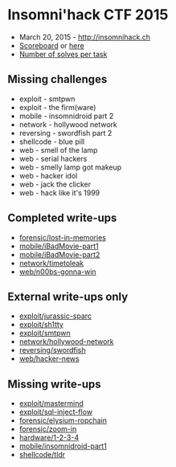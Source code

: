 # Insomni'hack CTF 2015
* March 20, 2015 - <http://insomnihack.ch>
* [Scoreboard](http://blog.scrt.ch/2015/03/24/insomnihack-finals-ctf-results/) or [here](scoreboard.txt)
* [Number of solves per task](solves.txt)

## Missing challenges

* exploit - smtpwn
* exploit - the firm(ware)
* mobile - insomnidroid part 2
* network - hollywood network
* reversing - swordfish part 2
* shellcode - blue pill
* web - smell of the lamp
* web - serial hackers
* web - smelly lamp got makeup
* web - hacker idol
* web - jack the clicker
* web - hack like it's 1999

## Completed write-ups

* [forensic/lost-in-memories](forensic/lost-in-memories)
* [mobile/iBadMovie-part1](mobile/iBadMovie-part1)
* [mobile/iBadMovie-part2](mobile/iBadMovie-part2)
* [network/timetoleak](network/timetoleak)
* [web/n00bs-gonna-win](web/win)

## External write-ups only

* [exploit/jurassic-sparc](exploit/jurassic-sparc)
* [exploit/sh1tty](exploit/sh1tty)
* [exploit/smtpwn](exploit/smtpwn)
* [network/hollywood-network](network/hollywood-network)
* [reversing/swordfish](reversing/swordfish)
* [web/hacker-news](web/hacker-news)

## Missing write-ups

* [exploit/mastermind](exploit/mastermind)
* [exploit/sql-inject-flow](exploit/sql-inject-flow)
* [forensic/elysium-ropchain](forensic/elysium-ropchain)
* [forensic/zoom-in](forensic/zoom-in)
* [hardware/1-2-3-4](hardware)
* [mobile/insomnidroid-part1](mobile/insomnidroid-part1)
* [shellcode/tldr](shellcode/tldr)
